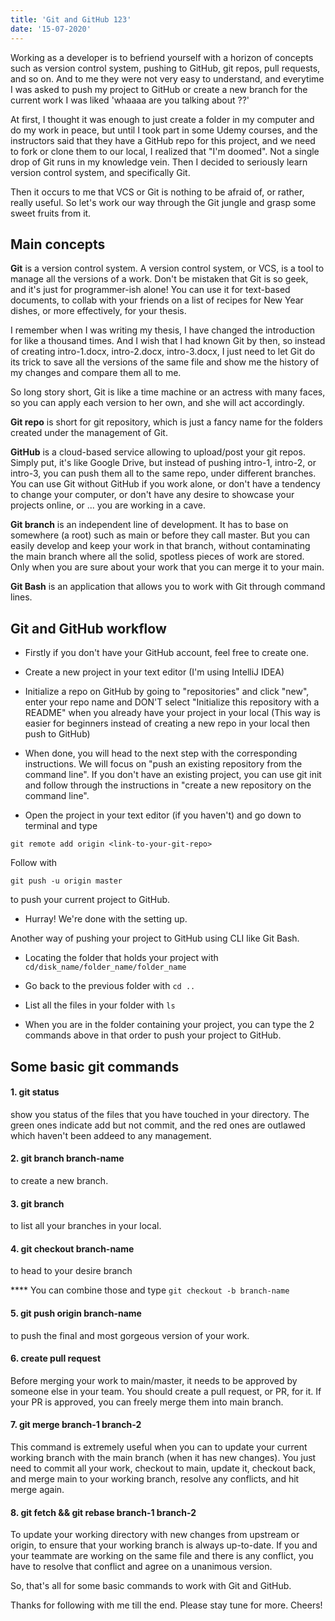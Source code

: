 ```yaml
---
title: 'Git and GitHub 123'
date: '15-07-2020'
---
```

Working as a developer is to befriend yourself with a horizon of concepts such as version control system, pushing to GitHub, git repos, pull requests, and so on. And to me they were not very easy to understand, and everytime I was asked to push my project to GitHub or create a new branch for the current work I was liked 'whaaaa are you talking about ??'

At first, I thought it was enough to just create a folder in my computer and do my work in peace, but until I took part in some Udemy courses, and the instructors said that they have a GitHub repo for this project, and we need to fork or clone them to our local, I realized that "I'm doomed". Not a single drop of Git runs in my knowledge vein. Then I decided to seriously learn version control system, and specifically Git.

Then it occurs to me that VCS or Git is nothing to be afraid of, or rather, really useful. So let's work our way through the Git jungle and grasp some sweet fruits from it.

## Main concepts

**Git** is a version control system. A version control system, or VCS, is a tool to manage all the versions of a work. Don't be mistaken that Git is so geek, and it's just for programmer-ish alone! You can use it for text-based documents, to collab with your friends on a list of recipes for New Year dishes, or more effectively, for your thesis.

I remember when I was writing my thesis, I have changed the introduction for like a thousand times. And I wish that I had known Git by then, so instead of creating intro-1.docx, intro-2.docx, intro-3.docx, I just need to let Git do its trick to save all the versions of the same file and show me the history of my changes and compare them all to me.

So long story short, Git is like a time machine or an actress with many faces, so you can apply each version to her own, and she will act accordingly.

**Git repo** is short for git repository, which is just a fancy name for the folders created under the management of Git.

**GitHub** is a cloud-based service allowing to upload/post your git repos. Simply put, it's like Google Drive, but instead of pushing intro-1, intro-2, or intro-3, you can push them all to the same repo, under different branches. You can use Git without GitHub if you work alone, or don't have a tendency to change your computer, or don't have any desire to showcase your projects online, or ... you are working in a cave.

**Git branch** is an independent line of development. It has to base on somewhere (a root) such as main or before they call master. But you can easily develop and keep your work in that branch, without contaminating the main branch where all the solid, spotless pieces of work are stored. Only when you are sure about your work that you can merge it to your main.

**Git Bash** is an application that allows you to work with Git through command lines.

## Git and GitHub workflow

- Firstly if you don't have your GitHub account, feel free to create one.
  
- Create a new project in your text editor (I'm using IntelliJ IDEA)

- Initialize a repo on GitHub by going to "repositories" and click "new", enter your repo name and DON'T select  "Initialize this repository with a README" when you already have your project in your local (This way is easier for beginners instead of creating a new repo in your local then push to GitHub)

- When done, you will head to the next step with the corresponding instructions. We will focus on "push an existing repository from the command line". If you don't have an existing project, you can use git init and follow through the instructions in "create a new repository on the command line".

- Open the project in your text editor (if you haven't) and go down to terminal and type
```  
git remote add origin <link-to-your-git-repo>
```
Follow with
```
git push -u origin master
```
to push your current project to GitHub.

- Hurray! We're done with the setting up.

Another way of pushing your project to GitHub using CLI like Git Bash. 
  
- Locating the folder that holds your project with `cd/disk_name/folder_name/folder_name`

- Go back to the previous folder with `cd ..`

- List all the files in your folder with `ls`

- When you are in the folder containing your project, you can type the 2 commands above in that order to push your project to GitHub.

## Some basic git commands

#### 1. git status

show you status of the files that you have touched in your directory. The green ones indicate add but not commit, and the red ones are outlawed which haven't been addeed to any management. 

#### 2. git branch branch-name

to create a new branch. 

#### 3. git branch 

to list all your branches in your local. 

#### 4. git checkout branch-name

to head to your desire branch

**** You can combine those and type `git checkout -b branch-name`

#### 5. git push origin branch-name

to push the final and most gorgeous version of your work. 

#### 6. create pull request

Before merging your work to main/master, it needs to be approved by someone else in your team. You should create a pull request, or PR, for it. If your PR is approved, you can freely merge them into main branch. 

#### 7. git merge branch-1 branch-2

This command is extremely useful when you can to update your current working branch with the main branch (when it has new changes). You just need to commit all your work, checkout to main, update it, checkout back, and merge main to your working branch, resolve any conflicts, and hit merge again. 

#### 8. git fetch && git rebase branch-1 branch-2

To update your working directory with new changes from upstream or origin, to ensure that your working branch is always up-to-date. If you and your teammate are working on the same file and there is any conflict, you have to resolve that conflict and agree on a unanimous version.

So, that's all for some basic commands to work with Git and GitHub. 

Thanks for following with me till the end. Please stay tune for more. Cheers!
